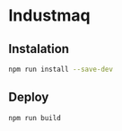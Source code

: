 # Industmaq

## Instalation
```bash
npm run install --save-dev
```

## Deploy
```bash
npm run build
```